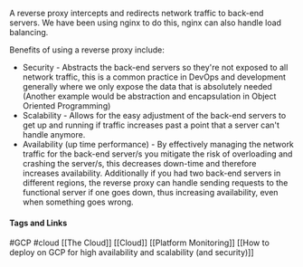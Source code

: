 A reverse proxy intercepts and redirects network traffic to back-end servers. 
We have been using nginx to do this, nginx can also handle load balancing. 

Benefits of using a reverse proxy include:
- Security - Abstracts the back-end servers so they're not exposed to all network traffic, this is a common practice in DevOps and development generally where we only expose the data that is absolutely needed (Another example would be abstraction and encapsulation in Object Oriented Programming)
- Scalability - Allows for the easy adjustment of the back-end servers to get up and running if traffic increases past a point that a server can't handle anymore. 
- Availability (up time performance) - By effectively managing the network traffic for the back-end server/s you mitigate the risk of overloading and crashing the server/s, this decreases down-time and therefore increases availability. Additionally if you had two back-end servers in different regions, the reverse proxy can handle sending requests to the functional server if one goes down, thus increasing availability, even when something goes wrong. 

#### Tags and Links 
#GCP 
#cloud 
[[The Cloud]] 
[[Cloud]] 
[[Platform Monitoring]] 
[[How to deploy on GCP for high availability and scalability (and security)]]